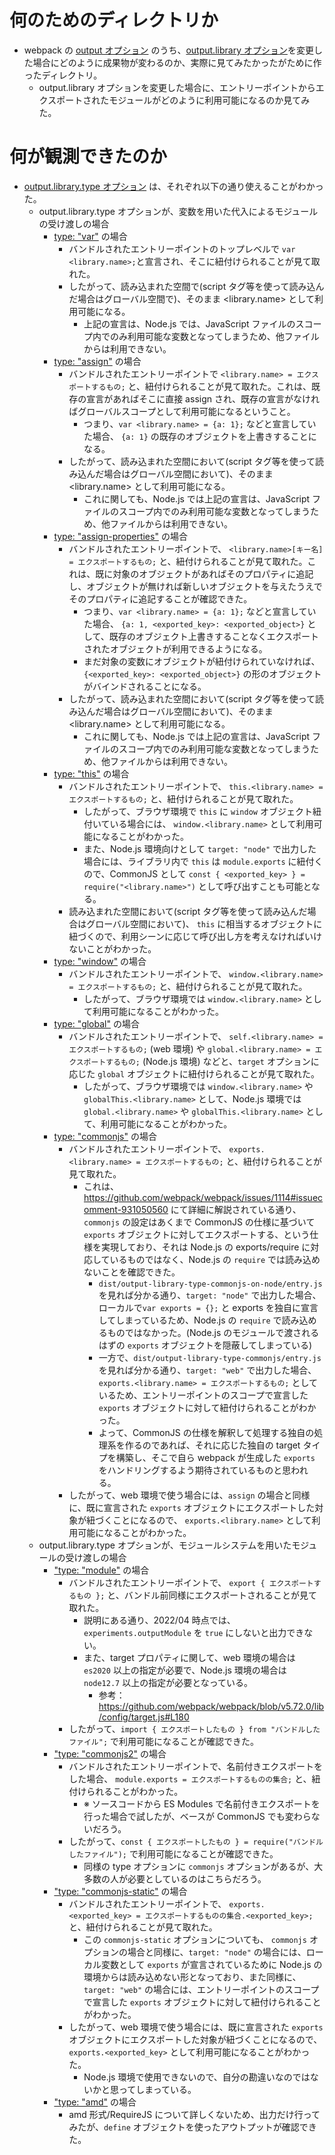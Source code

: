 # 何のためのディレクトリか

- webpack の [output オプション](https://webpack.js.org/configuration/output/) のうち、[output.library オプション](https://webpack.js.org/configuration/output/#outputlibrary)を変更した場合にどのように成果物が変わるのか、実際に見てみたかったがために作ったディレクトリ。
  - output.library オプションを変更した場合に、エントリーポイントからエクスポートされたモジュールがどのように利用可能になるのか見てみた。

# 何が観測できたのか

- [output.library.type オプション](https://webpack.js.org/configuration/output/#outputlibrarytype) は、それぞれ以下の通り使えることがわかった。
  - output.library.type オプションが、変数を用いた代入によるモジュールの受け渡しの場合
    - [type: "var"](https://webpack.js.org/configuration/output/#type-var) の場合
      - バンドルされたエントリーポイントのトップレベルで `var <library.name>;`と宣言され、そこに紐付けられることが見て取れた。
      - したがって、読み込まれた空間で(script タグ等を使って読み込んだ場合はグローバル空間で)、そのまま <library.name> として利用可能になる。
        - 上記の宣言は、Node.js では、JavaScript ファイルのスコープ内でのみ利用可能な変数となってしまうため、他ファイルからは利用できない。
    - [type: "assign"](https://webpack.js.org/configuration/output/#type-assign) の場合
      - バンドルされたエントリーポイントで `<library.name> = エクスポートするもの;` と、紐付けられることが見て取れた。これは、既存の宣言があればそこに直接 assign され、既存の宣言がなければグローバルスコープとして利用可能になるということ。
        - つまり、`var <library.name> = {a: 1};` などと宣言していた場合、 `{a: 1}` の既存のオブジェクトを上書きすることになる。
      - したがって、読み込まれた空間において(script タグ等を使って読み込んだ場合はグローバル空間において)、そのまま <library.name> として利用可能になる。
        - これに関しても、Node.js では上記の宣言は、JavaScript ファイルのスコープ内でのみ利用可能な変数となってしまうため、他ファイルからは利用できない。
    - [type: "assign-properties"](https://webpack.js.org/configuration/output/#type-assign-properties) の場合
      - バンドルされたエントリーポイントで、 `<library.name>[キー名] = エクスポートするもの;` と、紐付けられることが見て取れた。これは、既に対象のオブジェクトがあればそのプロパティに追記し、オブジェクトが無ければ新しいオブジェクトを与えたうえでそのプロパティに追記することが確認できた。
        - つまり、`var <library.name> = {a: 1};` などと宣言していた場合、 `{a: 1, <exported_key>: <exported_object>}` として、既存のオブジェクト上書きすることなくエクスポートされたオブジェクトが利用できるようになる。
        - まだ対象の変数にオブジェクトが紐付けられていなければ、 `{<exported_key>: <exported_object>}` の形のオブジェクトがバインドされることになる。
      - したがって、読み込まれた空間において(script タグ等を使って読み込んだ場合はグローバル空間において)、そのまま <library.name> として利用可能になる。
        - これに関しても、Node.js では上記の宣言は、JavaScript ファイルのスコープ内でのみ利用可能な変数となってしまうため、他ファイルからは利用できない。
    - [type: "this"](https://webpack.js.org/configuration/output/#type-this) の場合
      - バンドルされたエントリーポイントで、 `this.<library.name> = エクスポートするもの;` と、紐付けられることが見て取れた。
        - したがって、ブラウザ環境で `this` に `window` オブジェクト紐付いている場合には、 `window.<library.name>` として利用可能になることがわかった。
        - また、Node.js 環境向けとして `target: "node"` で出力した場合には、ライブラリ内で `this` は `module.exports` に紐付くので、CommonJS として `const { <exported_key> } = require("<library.name>")` として呼び出すことも可能となる。
      - 読み込まれた空間において(script タグ等を使って読み込んだ場合はグローバル空間において)、 `this` に相当するオブジェクトに紐づくので、利用シーンに応じて呼び出し方を考えなければいけないことがわかった。
    - [type: "window"](https://webpack.js.org/configuration/output/#type-window) の場合
      - バンドルされたエントリーポイントで、 `window.<library.name> = エクスポートするもの;` と、紐付けられることが見て取れた。
        - したがって、ブラウザ環境では `window.<library.name>` として利用可能になることがわかった。
    - [type: "global"](https://webpack.js.org/configuration/output/#type-global) の場合
      - バンドルされたエントリーポイントで、 `self.<library.name> = エクスポートするもの;` (web 環境) や `global.<library.name> = エクスポートするもの;` (Node.js 環境) などと、`target` オプションに応じた `global` オブジェクトに紐付けられることが見て取れた。
        - したがって、ブラウザ環境では `window.<library.name>` や `globalThis.<library.name>` として、Node.js 環境では `global.<library.name>` や `globalThis.<library.name>` として、利用可能になることがわかった。
    - [type: "commonjs"](https://webpack.js.org/configuration/output/#type-commonjs) の場合
      - バンドルされたエントリーポイントで、 `exports.<library.name> = エクスポートするもの;` と、紐付けられることが見て取れた。
        - これは、https://github.com/webpack/webpack/issues/1114#issuecomment-931050560 にて詳細に解説されている通り、`commonjs` の設定はあくまで CommonJS の仕様に基づいて `exports` オブジェクトに対してエクスポートする、という仕様を実現しており、それは Node.js の exports/require に対応しているものではなく、Node.js の `require` では読み込めないことを確認できた。
          - `dist/output-library-type-commonjs-on-node/entry.js` を見れば分かる通り、`target: "node"` で出力した場合、ローカルで`var exports = {};` と exports を独自に宣言してしまっているため、Node.js の `require` で読み込めるものではなかった。(Node.js のモジュールで渡されるはずの `exports` オブジェクトを隠蔽してしまっている)
          - 一方で、`dist/output-library-type-commonjs/entry.js` を見れば分かる通り、`target: "web"` で出力した場合、 `exports.<library.name> = エクスポートするもの;` としているため、エントリーポイントのスコープで宣言した `exports` オブジェクトに対して紐付けられることがわかった。
          - よって、CommonJS の仕様を解釈して処理する独自の処理系を作るのであれば、それに応じた独自の target タイプを構築し、そこで自ら webpack が生成した `exports` をハンドリングするよう期待されているものと思われる。
      - したがって、web 環境で使う場合には、`assign` の場合と同様に、既に宣言された `exports` オブジェクトにエクスポートした対象が紐づくことになるので、 `exports.<library.name>` として利用可能になることがわかった。
  - output.library.type オプションが、モジュールシステムを用いたモジュールの受け渡しの場合
    - ["type: "module"](https://webpack.js.org/configuration/output/#type-module) の場合
      - バンドルされたエントリーポイントで、 `export { エクスポートするもの };` と、バンドル前同様にエクスポートされることが見て取れた。
        - 説明にある通り、2022/04 時点では、`experiments.outputModule` を `true` にしないと出力できない。
        - また、target プロパティに関して、web 環境の場合は `es2020` 以上の指定が必要で、Node.js 環境の場合は `node12.7` 以上の指定が必要となっている。
          - 参考：https://github.com/webpack/webpack/blob/v5.72.0/lib/config/target.js#L180
      - したがって、`import { エクスポートしたもの } from "バンドルしたファイル";` で利用可能になることが確認できた。
    - ["type: "commonjs2"](https://webpack.js.org/configuration/output/#type-commonjs2) の場合
      - バンドルされたエントリーポイントで、名前付きエクスポートをした場合、 `module.exports = エクスポートするものの集合;` と、紐付けられることがわかった。
        - ※ ソースコードから ES Modules で名前付きエクスポートを行った場合で試したが、ベースが CommonJS でも変わらないだろう。
      - したがって、`const { エクスポートしたもの } = require("バンドルしたファイル");` で利用可能になることが確認できた。
        - 同様の type オプションに `commonjs` オプションがあるが、大多数の人が必要としているのはこちらだろう。
    - ["type: "commonjs-static"](https://webpack.js.org/configuration/output/#type-commonjs-static) の場合
      - バンドルされたエントリーポイントで、 `exports.<exported_key> = エクスポートするものの集合.<exported_key>;` と、紐付けられることが見て取れた。
        - この `commonjs-static` オプションについても、 `commonjs` オプションの場合と同様に、`target: "node"` の場合には、ローカル変数として `exports` が宣言されているために Node.js の環境からは読み込めない形となっており、また同様に、`target: "web"` の場合には、エントリーポイントのスコープで宣言した `exports` オブジェクトに対して紐付けられることがわかった。
      - したがって、web 環境で使う場合には、既に宣言された `exports` オブジェクトにエクスポートした対象が紐づくことになるので、 `exports.<exported_key>` として利用可能になることがわかった。
        - Node.js 環境で使用できないので、自分の勘違いなのではないかと思ってしまっている。
    - ["type: "amd"](https://webpack.js.org/configuration/output/#type-amd) の場合
      - amd 形式/RequireJS について詳しくないため、出力だけ行ってみたが、`define` オブジェクトを使ったアウトプットが確認できた。
